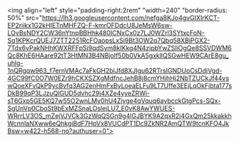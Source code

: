 <img align="left" style="padding-right:2rem" "width=240" "border-radius: 50%" src="https://lh3.googleusercontent.com/nefga8KJo4gvGIXIrKCT-EP2riikx1G2kHIETnMHFZQ-F-kmrOFDdcU8JeMsW6sw-LOvBsNDY2CW36nYtnpBBHhk480ICNxCx0z7LJ0WZrl3SYtxcFoN-Sq1KPKcrQUEJ7ZTT2251RcFOaopsLxSi9Bt3OW2q7Qbq58XBjPGX2-7Tdx6yPakNHhKWXRFFpSi9qdSym8kIKkg4N4zjpbYwZSIiOgQe8SSVDWM6Qc8KhE6HAare92tT3HtMN3B4NBjolf50b0VkA5gxkllQSGwHEW9CArE8gu_uhlg-1nQRgqw963_f7ernVMAc7aFkGH2biJfd8XJIgu62RTrsIGNDUoCsDdjVgd-4GC99fC0O7W0EZr9hCKXSZXgMdfncJehB8j8cmYHihHj2NbTZUCkJf44vswQoeXFvQkP9ycBvfq3AG2enHmFxByLoeaELFu9LT7Uffe3EEjLqOkFjbta177sDkB99qP3LJzuQIGUD5dvhc29j4XZe4yyeZRWi-sT6Gxp5GE5KQ7w55O2wnLMy0hU4Zjvge4qVquq6aybcckGtgPcs-SQx-SgUnVp0CboSt9bExMZSnaLOslejLU7_E0vK8AwYWUES-WRrrLV3OS_mZejVJVCk3GzWqQSGn9g4lGJBYK9A2qxR2j4GxQm25kkakkhWcnnlaNXww6eQhkgiBdF7HpVx8VUCdPT1Dc9ZkNR2AmQTW9tcnKFO4JkBsw=w422-h568-no?authuser=0">
